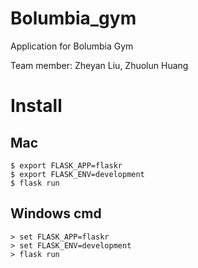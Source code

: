 # Bolumbia_gym
Application for Bolumbia Gym 

Team member: Zheyan Liu, Zhuolun Huang


# Install 

## Mac 

```
$ export FLASK_APP=flaskr
$ export FLASK_ENV=development
$ flask run
```

## Windows cmd

```
> set FLASK_APP=flaskr
> set FLASK_ENV=development
> flask run
```
